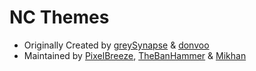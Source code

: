 # NC Themes
* Originally Created by [greySynapse](https://github.com/greySynapse) & [donvoo](https://github.com/donvoo)
* Maintained by [PixelBreeze](https://github.com/PixelBreeze), [TheBanHammer](https://github.com/TheBanHammer) & [Mikhan](https://github.com/l96alex)
